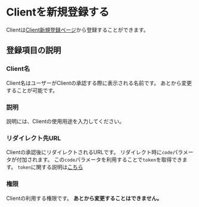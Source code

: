 # Clientを新規登録する
Clientは[Client新規登録ページ](/clients/create)から登録することができます。

## 登録項目の説明

### Client名

Client名はユーザーがClientの承認する際に表示される名前です。
あとから変更することが可能です。

### 説明

説明には、Clientの使用用途を入力してください。

### リダイレクト先URL

Clientの承認後にリダイレクトされるURLです。
リダイレクト時に`code`パラメータが付加されます。
この`code`パラメータを利用することで`token`を取得できます。
`token`に関する説明は[こちら](/docs/client/page)

### 権限

Clientの利用する権限です。
**あとから変更することはできません。**
